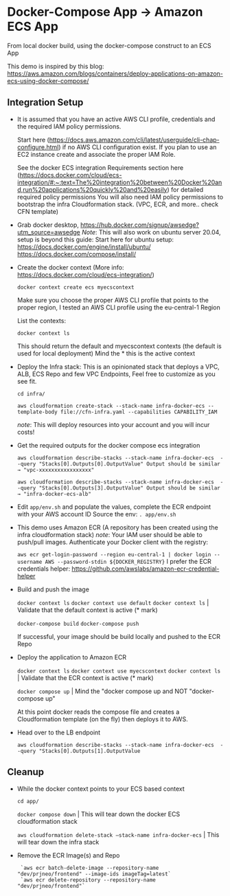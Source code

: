 # Docker-Compose App → Amazon ECS App

From local docker build, using the docker-compose construct to an ECS App 

This demo is inspired by this blog: https://aws.amazon.com/blogs/containers/deploy-applications-on-amazon-ecs-using-docker-compose/

## Integration Setup


 * It is assumed that you have an active AWS CLI profile, credentials and the required IAM policy permissions.
    
    Start here (https://docs.aws.amazon.com/cli/latest/userguide/cli-chap-configure.html) if no AWS CLI configuration exist.
    If you plan to use an EC2 instance create and associate the proper IAM Role.
    
    See the docker ECS integration Requirements section here (https://docs.docker.com/cloud/ecs-integration/#:~:text=The%20integration%20between%20Docker%20and,run%20applications%20quickly%20and%20easily) for detailed required policy permissions
    You will also need IAM policy permissions to bootstrap the infra Cloudformation stack. (VPC, ECR, and more.. check CFN template)
    
 * Grab docker desktop, https://hub.docker.com/signup/awsedge?utm_source=awsedge
    *Note*: This will also work on ubuntu server 20.04, setup is beyond this guide:
     Start here for ubuntu setup:
       https://docs.docker.com/engine/install/ubuntu/
       https://docs.docker.com/compose/install/

 *  Create the docker context (More info: https://docs.docker.com/cloud/ecs-integration/)

    `docker context create ecs myecscontext`
    
    Make sure you choose the proper AWS CLI profile that points to the proper region, I tested an AWS CLI profile using the eu-central-1 Region

    List the contexts:

    `docker context ls`

    This should return the default and myecscontext contexts (the default is used for local deployment)
    Mind the * this is the active context

 * Deploy the Infra stack: This is an opinionated stack that deploys a VPC, ALB, ECS Repo and few VPC Endpoints, Feel free to customize as you see fit.
    
    `cd infra/`

    `aws cloudformation create-stack --stack-name infra-docker-ecs --template-body file://cfn-infra.yaml --capabilities CAPABILITY_IAM`

    *note*: This will deploy resources into your account and you will incur costs!
    
 * Get the required outputs for the docker compose ecs integration
    
    `aws cloudformation describe-stacks --stack-name infra-docker-ecs  --query "Stacks[0].Outputs[0].OutputValue"
    Output should be similar  → "vpc-xxxxxxxxxxxxxxxxx"`

    `aws cloudformation describe-stacks --stack-name infra-docker-ecs  --query "Stacks[0].Outputs[3].OutputValue"
    Output should be similar  → "infra-docker-ecs-alb"`

    
 * Edit `app/env.sh` and populate the values, complete the ECR endpoint with your AWS account ID
   Source the env: `. app/env.sh`
    
 * This demo uses Amazon ECR (A repository has been created using the infra cloudformation stack)
    *note*: Your IAM user should be able to push/pull images.
    Authenticate your Docker client with the registry: 

    `aws ecr get-login-password --region eu-central-1 | docker login --username AWS --password-stdin
    ${DOCKER_REGISTRY}`
    I prefer the ECR credentials helper: https://github.com/awslabs/amazon-ecr-credential-helper

 * Build and push the image

   `docker context ls`
   `docker context use default`
   `docker context ls`  | Validate that the default context is active (* mark)

   `docker-compose build`
   `docker-compose push`

   If successful, your image should be build locally and pushed to the ECR Repo

 * Deploy the application to Amazon ECR

   `docker context ls`
   `docker context use myecscontext`
   `docker context ls`  | Validate that the ECR context is active (* mark)

   `docker compose up`  | Mind the "docker compose up and NOT "docker-compose up"

   At this point docker reads the compose file and creates a Cloudformation template (on the fly) then deploys it to AWS.

 * Head over to the LB endpoint

   `aws cloudformation describe-stacks --stack-name infra-docker-ecs  --query "Stacks[0].Outputs[1].OutputValue`


## Cleanup


 * While the docker context points to your ECS based context

    `cd app/` 

    `docker compose down` | This will tear down the docker ECS cloudformation stack    

    `aws cloudformation delete-stack —stack-name infra-docker-ecs` | This will tear down the infra stack

           
 * Remove the ECR Image(s) and Repo

        `aws ecr batch-delete-image --repository-name "dev/prjneo/frontend" --image-ids imageTag=latest`
        `aws ecr delete-repository --repository-name "dev/prjneo/frontend"`


